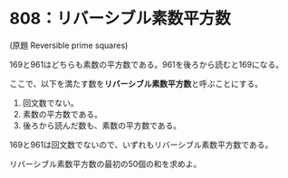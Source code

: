 # 808：リバーシブル素数平方数

(原題 Reversible prime squares)

169と961はどちらも素数の平方数である。961を後ろから読むと169になる。

ここで、以下を満たす数を**リバーシブル素数平方数**と呼ぶことにする。

1. 回文数でない。
2. 素数の平方数である。
3. 後ろから読んだ数も、素数の平方数である。

169と961は回文数でないので、いずれもリバーシブル素数平方数である。

リバーシブル素数平方数の最初の50個の和を求めよ。

